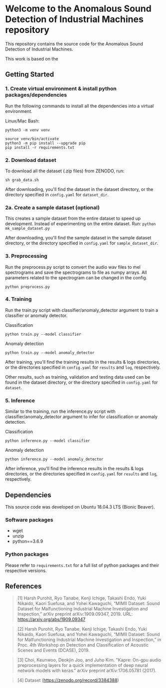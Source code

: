# Welcome to the Anomalous Sound Detection of Industrial Machines repository

This repository contains the source code for the Anomalous Sound Detection of
Industrial Machines.

This work is based on the 
## Getting Started

### 1. Create virtual environment & install python packages/dependencies

Run the following commands to install all the dependencies into a virtual
environment.

Linux/Mac Bash:
```
python3 -m venv venv

source venv/bin/activate
python3 -m pip install --upgrade pip
pip install -r requirements.txt
```

### 2. Download dataset

To download all the dataset (.zip files) from ZENODO, run:

`sh grab_data.sh`

After downloading, you'll find the dataset in the dataset directory, or the
directory specified in `config.yaml` for `dataset_dir`.

### 2a. Create a sample dataset (optional)

This creates a sample dataset from the entire dataset to speed up development.
Instead of experimenting on the entire dataset. Run:
`python mk_sample_dataset.py`

After downloading, you'll find the sample dataset in the sample dataset directory, or the
directory specified in `config.yaml` for `sample_dataset_dir`.

### 3. Preprocessing

Run the preprocess.py script to convert the audio wav files to mel spectrograms
and save the spectrograms to file as numpy arrays.
All parameters related to the spectrogram can be changed in the config.

`python preprocess.py`

### 4. Training

Run the train.py script with classifier/anomaly_detector argument to train
a classifier or anomaly detector.

Classification
```
python train.py --model classifier
```

Anomaly detection
```
python train.py --model anomaly_detector
```

After training, you'll find the training results in the results & logs directories, or the
directories specified in `config.yaml` for `results` and `log`, respectively.

Other results, such as training, validation and testing data used can be found
in the dataset directory, or the directory specified in `config.yaml` for
`dataset`.

### 5. Inference

Similar to the training, run the inference.py script with
classifier/anomaly_detector argument to infer for classification or anomaly
detection.

Classification
```
python inference.py --model classifier
```

Anomaly detection
```
python inference.py --model anomaly_detector
```

After inference, you'll find the inference results in the results & logs
directories, or the directories specified in `config.yaml` for `results` and
`log`, respectively.

## Dependencies

This source code was developed on Ubuntu 18.04.3 LTS (Bionic Beaver). 

### Software packages
- wget
- unzip
- python==3.6.9

### Python packages
Please refer to `requirements.txt` for a full list of python packages and their respective versions.

## References

> [1] Harsh Purohit, Ryo Tanabe, Kenji Ichige, Takashi Endo, Yuki Nikaido, Kaori Suefusa, and Yohei Kawaguchi, “MIMII Dataset: Sound Dataset for Malfunctioning Industrial Machine Investigation and Inspection,” arXiv preprint arXiv:1909.09347, 2019. URL: https://arxiv.org/abs/1909.09347

> [2] Harsh Purohit, Ryo Tanabe, Kenji Ichige, Takashi Endo, Yuki Nikaido, Kaori Suefusa, and Yohei Kawaguchi, “MIMII Dataset: Sound for Malfunctioning Industrial Machine Investigation and Inspection,” in Proc. 4th Workshop on Detection and Classification of Acoustic Scenes and Events (DCASE), 2019.

> [3] Choi, Keunwoo, Deokjin Joo, and Juho Kim. "Kapre: On-gpu audio preprocessing layers for a quick implementation of deep neural network models with keras." arXiv preprint arXiv:1706.05781 (2017).

> [4] Dataset (https://zenodo.org/record/3384388)

